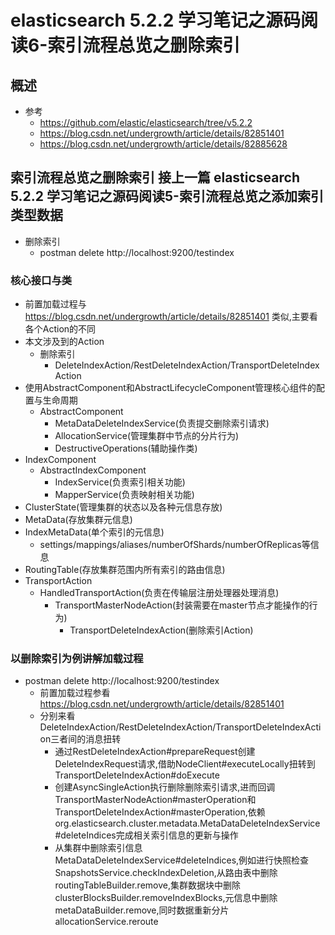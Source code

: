 # elasticsearch 5.2.2 学习笔记之源码阅读6-索引流程总览之删除索引
## 概述
- 参考
    - https://github.com/elastic/elasticsearch/tree/v5.2.2
    - https://blog.csdn.net/undergrowth/article/details/82851401
    - https://blog.csdn.net/undergrowth/article/details/82885628
## 索引流程总览之删除索引 接上一篇 elasticsearch 5.2.2 学习笔记之源码阅读5-索引流程总览之添加索引类型数据
- 删除索引
    - postman delete http://localhost:9200/testindex
### 核心接口与类
- 前置加载过程与 https://blog.csdn.net/undergrowth/article/details/82851401 类似,主要看各个Action的不同
- 本文涉及到的Action
    - 删除索引
        - DeleteIndexAction/RestDeleteIndexAction/TransportDeleteIndexAction
- 使用AbstractComponent和AbstractLifecycleComponent管理核心组件的配置与生命周期
    - AbstractComponent
        - MetaDataDeleteIndexService(负责提交删除索引请求)
        - AllocationService(管理集群中节点的分片行为)
        - DestructiveOperations(辅助操作类)
- IndexComponent
    - AbstractIndexComponent
        - IndexService(负责索引相关功能)
        - MapperService(负责映射相关功能)
- ClusterState(管理集群的状态以及各种元信息存放)
- MetaData(存放集群元信息)
- IndexMetaData(单个索引的元信息)
    - settings/mappings/aliases/numberOfShards/numberOfReplicas等信息
- RoutingTable(存放集群范围内所有索引的路由信息)
- TransportAction
    - HandledTransportAction(负责在传输层注册处理器处理消息)
        - TransportMasterNodeAction(封装需要在master节点才能操作的行为)
            - TransportDeleteIndexAction(删除索引Action)
### 以删除索引为例讲解加载过程
- postman delete http://localhost:9200/testindex
    - 前置加载过程参看 https://blog.csdn.net/undergrowth/article/details/82851401
    - 分别来看DeleteIndexAction/RestDeleteIndexAction/TransportDeleteIndexAction三者间的消息扭转
        - 通过RestDeleteIndexAction#prepareRequest创建DeleteIndexRequest请求,借助NodeClient#executeLocally扭转到TransportDeleteIndexAction#doExecute
        - 创建AsyncSingleAction执行删除删除索引请求,进而回调TransportMasterNodeAction#masterOperation和TransportDeleteIndexAction#masterOperation,依赖org.elasticsearch.cluster.metadata.MetaDataDeleteIndexService#deleteIndices完成相关索引信息的更新与操作
        - 从集群中删除索引信息MetaDataDeleteIndexService#deleteIndices,例如进行快照检查SnapshotsService.checkIndexDeletion,从路由表中删除routingTableBuilder.remove,集群数据块中删除clusterBlocksBuilder.removeIndexBlocks,元信息中删除metaDataBuilder.remove,同时数据重新分片allocationService.reroute
    


        
